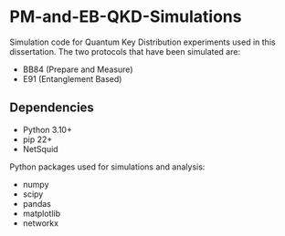 # PM-and-EB-QKD-Simulations

Simulation code for Quantum Key Distribution experiments used in this dissertation. The two protocols that have been simulated are:

- BB84 (Prepare and Measure)
- E91 (Entanglement Based)


## Dependencies

- Python 3.10+
- pip 22+
- NetSquid

Python packages used for simulations and analysis:

- numpy
- scipy
- pandas
- matplotlib
- networkx
